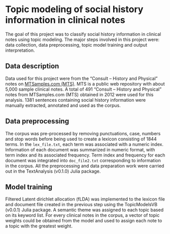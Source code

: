 # Topic modeling of social history information in clinical notes

The goal of this project was to classify social history information in clinical notes using topic modeling. The major steps involved in this project were: data collection, data preprocessing, topic model training and  output interpretation. 

## Data description
Data used for this project were from the “Consult – History and Physical” notes on  [MTSamples.com (MTS)](http://www.mtsamples.com/). MTS is a public web repository with about 5,000 sample clinical notes. A total of 491 “Consult – History and Physical” notes from MTSamples.com (MTS) obtained in 2012 were used for this analysis. 1381 sentences containing social history information were manually extracted, annotated and used as the corpus.

## Data preprocessing
The corpus was pre-processed by removing punctuations, case, numbers and stop words before being used to create a lexicon consisting of 1844 terms. In the `lex_file.txt`, each term was associated with a numeric index. Information of each document was summarized in numeric format, with term index and its associated frequency. Term index and frequency for each document was integrated into `doc_file2.txt` corresponding to information in the corpus. All the preprocessing and data preparation work were carried out in the TextAnalysis (v0.1.0) Julia package. 

## Model training
Filtered Latent dirichlet allocation (fLDA) was implemented to the lexicon file and document file created in the previous step using the TopicModelsVB (v0.0.1) Julia package. A semantic theme was assigned to each topic based on its keyword list. For every clinical notes in the corpus, a vector of topic weights could be obtained from the model and used to assign each note to a topic with the greatest weight.
